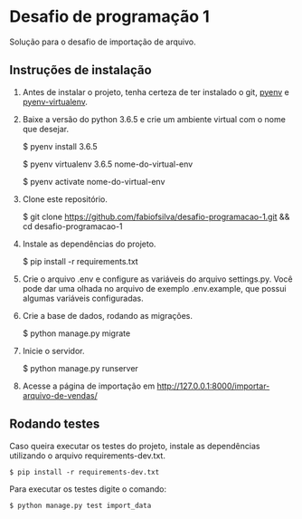 # Desafio de programação 1
Solução para o desafio de importação de arquivo.

## Instruções de instalação
1. Antes de instalar o projeto, tenha certeza de ter instalado o git, [pyenv](https://github.com/pyenv/pyenv) e 
[pyenv-virtualenv](https://github.com/pyenv/pyenv-virtualenv).
1. Baixe a versão do python 3.6.5 e crie um ambiente virtual com o nome que desejar.


    $ pyenv install 3.6.5
    
    $ pyenv virtualenv 3.6.5 nome-do-virtual-env
    
    $ pyenv activate nome-do-virtual-env
    
    
1. Clone este repositório.


    $ git clone https://github.com/fabiofsilva/desafio-programacao-1.git && cd desafio-programacao-1
    
       
1. Instale as dependências do projeto.


    $ pip install -r requirements.txt
    
    
1. Crie o arquivo .env e configure as variáveis do arquivo settings.py. Você pode dar uma olhada no arquivo de exemplo 
.env.example, que possui algumas variáveis configuradas.
1. Crie a base de dados, rodando as migrações.


    $ python manage.py migrate
    
    
1. Inicie o servidor.


    $ python manage.py runserver
    
    
1. Acesse a página de importação em http://127.0.0.1:8000/importar-arquivo-de-vendas/          


## Rodando testes

Caso queira executar os testes do projeto, instale as dependências utilizando o arquivo requirements-dev.txt.


    $ pip install -r requirements-dev.txt
    
    
Para executar os testes digite o comando:


    $ python manage.py test import_data
